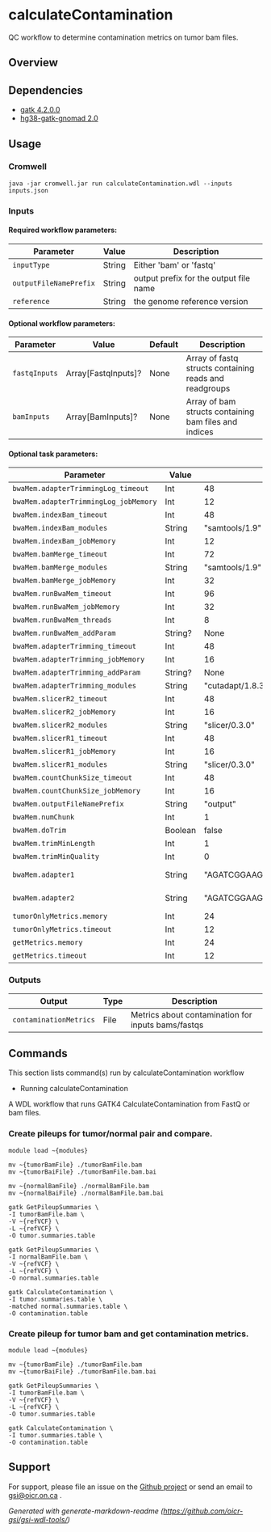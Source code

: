 # calculateContamination

QC workflow to determine contamination metrics on tumor bam files.

## Overview

## Dependencies

* [gatk 4.2.0.0](https://gatk.broadinstitute.org)
* [hg38-gatk-gnomad 2.0](https://gnomad.broadinstitute.org/)


## Usage

### Cromwell
```
java -jar cromwell.jar run calculateContamination.wdl --inputs inputs.json
```

### Inputs

#### Required workflow parameters:
Parameter|Value|Description
---|---|---
`inputType`|String|Either 'bam' or 'fastq'
`outputFileNamePrefix`|String|output prefix for the output file name
`reference`|String|the genome reference version


#### Optional workflow parameters:
Parameter|Value|Default|Description
---|---|---|---
`fastqInputs`|Array[FastqInputs]?|None|Array of fastq structs containing reads and readgroups
`bamInputs`|Array[BamInputs]?|None|Array of bam structs containing bam files and indices


#### Optional task parameters:
Parameter|Value|Default|Description
---|---|---|---
`bwaMem.adapterTrimmingLog_timeout`|Int|48|Hours before task timeout
`bwaMem.adapterTrimmingLog_jobMemory`|Int|12|Memory allocated indexing job
`bwaMem.indexBam_timeout`|Int|48|Hours before task timeout
`bwaMem.indexBam_modules`|String|"samtools/1.9"|Modules for running indexing job
`bwaMem.indexBam_jobMemory`|Int|12|Memory allocated indexing job
`bwaMem.bamMerge_timeout`|Int|72|Hours before task timeout
`bwaMem.bamMerge_modules`|String|"samtools/1.9"|Required environment modules
`bwaMem.bamMerge_jobMemory`|Int|32|Memory allocated indexing job
`bwaMem.runBwaMem_timeout`|Int|96|Hours before task timeout
`bwaMem.runBwaMem_jobMemory`|Int|32|Memory allocated for this job
`bwaMem.runBwaMem_threads`|Int|8|Requested CPU threads
`bwaMem.runBwaMem_addParam`|String?|None|Additional BWA parameters
`bwaMem.adapterTrimming_timeout`|Int|48|Hours before task timeout
`bwaMem.adapterTrimming_jobMemory`|Int|16|Memory allocated for this job
`bwaMem.adapterTrimming_addParam`|String?|None|Additional cutadapt parameters
`bwaMem.adapterTrimming_modules`|String|"cutadapt/1.8.3"|Required environment modules
`bwaMem.slicerR2_timeout`|Int|48|Hours before task timeout
`bwaMem.slicerR2_jobMemory`|Int|16|Memory allocated for this job
`bwaMem.slicerR2_modules`|String|"slicer/0.3.0"|Required environment modules
`bwaMem.slicerR1_timeout`|Int|48|Hours before task timeout
`bwaMem.slicerR1_jobMemory`|Int|16|Memory allocated for this job
`bwaMem.slicerR1_modules`|String|"slicer/0.3.0"|Required environment modules
`bwaMem.countChunkSize_timeout`|Int|48|Hours before task timeout
`bwaMem.countChunkSize_jobMemory`|Int|16|Memory allocated for this job
`bwaMem.outputFileNamePrefix`|String|"output"|Prefix for output file
`bwaMem.numChunk`|Int|1|number of chunks to split fastq file [1, no splitting]
`bwaMem.doTrim`|Boolean|false|if true, adapters will be trimmed before alignment
`bwaMem.trimMinLength`|Int|1|minimum length of reads to keep [1]
`bwaMem.trimMinQuality`|Int|0|minimum quality of read ends to keep [0]
`bwaMem.adapter1`|String|"AGATCGGAAGAGCACACGTCTGAACTCCAGTCAC"|adapter sequence to trim from read 1 [AGATCGGAAGAGCACACGTCTGAACTCCAGTCAC]
`bwaMem.adapter2`|String|"AGATCGGAAGAGCGTCGTGTAGGGAAAGAGTGT"|adapter sequence to trim from read 2 [AGATCGGAAGAGCGTCGTGTAGGGAAAGAGTGT]
`tumorOnlyMetrics.memory`|Int|24|Memory allocated for this job
`tumorOnlyMetrics.timeout`|Int|12|Time in hours before task timeout
`getMetrics.memory`|Int|24|Memory allocated for this job
`getMetrics.timeout`|Int|12|Time in hours before task timeout


### Outputs

Output | Type | Description
---|---|---
`contaminationMetrics`|File|Metrics about contamination for inputs bams/fastqs


## Commands
 This section lists command(s) run by calculateContamination workflow
 
 * Running calculateContamination
 
 A WDL workflow that runs GATK4 CalculateContamination from FastQ or bam files.
 
 ### Create pileups for tumor/normal pair and compare.
 
 ```
 module load ~{modules}
 
 mv ~{tumorBamFile} ./tumorBamFile.bam
 mv ~{tumorBaiFile} ./tumorBamFile.bam.bai
 
 mv ~{normalBamFile} ./normalBamFile.bam
 mv ~{normalBaiFile} ./normalBamFile.bam.bai
 
 gatk GetPileupSummaries \
 -I tumorBamFile.bam \
 -V ~{refVCF} \
 -L ~{refVCF} \
 -O tumor.summaries.table
 
 gatk GetPileupSummaries \
 -I normalBamFile.bam \
 -V ~{refVCF} \
 -L ~{refVCF} \
 -O normal.summaries.table
 
 gatk CalculateContamination \
 -I tumor.summaries.table \
 -matched normal.summaries.table \
 -O contamination.table
 
 ```
 ### Create pileup for tumor bam and get contamination metrics.
 
 ```
 module load ~{modules}
 
 mv ~{tumorBamFile} ./tumorBamFile.bam
 mv ~{tumorBaiFile} ./tumorBamFile.bam.bai
 
 gatk GetPileupSummaries \
 -I tumorBamFile.bam \
 -V ~{refVCF} \
 -L ~{refVCF} \
 -O tumor.summaries.table
 
 gatk CalculateContamination \
 -I tumor.summaries.table \
 -O contamination.table
 
 ```
 ## Support

For support, please file an issue on the [Github project](https://github.com/oicr-gsi) or send an email to gsi@oicr.on.ca .

_Generated with generate-markdown-readme (https://github.com/oicr-gsi/gsi-wdl-tools/)_
